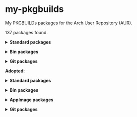 # my-pkgbuilds
My PKGBUILDs [packages](https://aur.archlinux.org/packages?K=begin-theadventu&SeB=m) for the Arch User Repository (AUR).

137 packages found.

**<details><summary> Standard packages </summary>**

[alfae](https://github.com/suchmememanyskill/Alfae): https://aur.archlinux.org/packages/alfae

[astronum](https://github.com/alexkdeveloper/astronum): https://aur.archlinux.org/packages/astronum

[bmi](https://aur.archlinux.org/packages/bmi): https://aur.archlinux.org/packages/bmi

[chromatic](https://github.com/nate-xyz/chromatic): https://aur.archlinux.org/packages/chromatic

[crowbar](https://github.com/ZeqMacaw/Crowbar): https://aur.archlinux.org/packages/crowbar

[desktopius](https://github.com/alexkdeveloper/dfc): https://aur.archlinux.org/packages/desktopius

[dice](https://github.com/alexkdeveloper/dice)-gtk4: https://aur.archlinux.org/packages/dice-gtk4

[dosage](https://github.com/diegopvlk/Dosage)-tracker: https://aur.archlinux.org/packages/dosage-tracker

[dwxmlcreator](https://github.com/alexkdeveloper/dwxmlcreator): https://aur.archlinux.org/packages/dwxmlcreator

[errands](https://github.com/mrvladus/Errands): https://aur.archlinux.org/packages/errands

[easter](https://aur.archlinux.org/packages/easter): https://aur.archlinux.org/packages/easter

[fl-studio-integrator](https://github.com/begin-theadventure/fl-studio-integrator-linux): https://aur.archlinux.org/packages/fl-studio-integrator

[flightcore](https://github.com/R2NorthstarTools/FlightCore): https://aur.archlinux.org/packages/flightcore

[footage](https://gitlab.com/adhami3310/Footage): https://aur.archlinux.org/packages/footage

[forgetpass](https://github.com/alexkdeveloper/forgetpass): https://aur.archlinux.org/packages/forgetpass

[francis](https://invent.kde.org/utilities/francis): https://aur.archlinux.org/packages/francis

[goldsearch](https://github.com/alexkdeveloper/goldsearch): https://aur.archlinux.org/packages/goldsearch

[gomoku](https://github.com/alexkdeveloper/gomoku): https://aur.archlinux.org/packages/gomoku

[guessnumber](https://github.com/alexkdeveloper/guessnumber): https://aur.archlinux.org/packages/guessnumber

[hamonikr-onboard-layout-ko](https://github.com/hamonikr/hamonikr-onboard-layout-ko): https://aur.archlinux.org/packages/hamonikr-onboard-layout-ko

[inspector](https://github.com/Nokse22/inspector): https://aur.archlinux.org/packages/inspector

[kleaner](https://aur.archlinux.org/packages/kleaner): https://github.com/najepaliya/kleaner 

[latencyflex](https://github.com/ishitatsuyuki/LatencyFleX)-proton-ge-custom: https://aur.archlinux.org/packages/latencyflex-proton-ge-custom

[legion+](https://github.com/r-ex/LegionPlus): https://aur.archlinux.org/packages/legion+

[mdlshit](https://github.com/headassbtw/mdlshit): https://aur.archlinux.org/packages/mdlshit

[mini-system-monitor](https://github.com/hakandundar34coding/mini-system-monitor): https://aur.archlinux.org/packages/mini-system-monitor

[mini-text](https://github.com/Nokse22/mini-text): https://aur.archlinux.org/packages/mini-text

[newelle](https://github.com/qwersyk/Newelle): https://aur.archlinux.org/packages/newelle

[notepad](https://github.com/alexkdeveloper/notepad): https://aur.archlinux.org/packages/notepad

[nottist](https://github.com/alexkdeveloper/nottist): https://aur.archlinux.org/packages/nottist

[opstakultura](https://github.com/dida-code/opstakultura): https://aur.archlinux.org/packages/opstakultura

[overskride](https://github.com/kaii-lb/overskride): https://aur.archlinux.org/packages/overskride

[papa](https://github.com/AnActualEmerald/papa): https://aur.archlinux.org/packages/papa

[pasgen](https://github.com/alexkdeveloper/pasgen): https://aur.archlinux.org/packages/pasgen

[raddiola](https://github.com/alexkdeveloper/raddiola): https://aur.archlinux.org/packages/raddiola

[radio](https://github.com/alexkdeveloper/radio): https://aur.archlinux.org/packages/radio

[recorder](https://github.com/alexkdeveloper/recorder): https://aur.archlinux.org/packages/recorder

[relaxator](https://github.com/alexkdeveloper/relaxator): https://aur.archlinux.org/packages/relaxator

[resources](https://github.com/nokyan/resources): https://github.com/nokyan/resources

[slos-gimpainter](https://github.com/SenlinOS/SLOS-GIMPainter): https://aur.archlinux.org/packages/slos-gimpainter

[somafm](https://github.com/alexkdeveloper/somafm): https://aur.archlinux.org/packages/somafm

[sudoku](https://github.com/alexkdeveloper/sudoku)-gtk3: https://aur.archlinux.org/packages/sudoku-gtk3

[tacentview](https://github.com/bluescan/tacentview): https://aur.archlinux.org/packages/tacentview

[tags](https://github.com/phastmike/tags): https://aur.archlinux.org/packages/tags

[telegraph](https://github.com/fkinoshita/Telegraph): https://aur.archlinux.org/packages/telegraph

[teleprompter](https://github.com/Nokse22/teleprompter): https://aur.archlinux.org/packages/teleprompter

[ticketbooth](https://github.com/aleiepure/ticketbooth): https://aur.archlinux.org/packages/ticketbooth

[tictactoy](https://aur.archlinux.org/packages/tictactoy): https://aur.archlinux.org/packages/tictactoy

[trivia-quiz](https://aur.archlinux.org/packages/trivia-quiz): https://aur.archlinux.org/packages/trivia-quiz

[ultimate-tic-tac-toe](https://github.com/Nokse22/ultimate-tic-tac-toe): https://aur.archlinux.org/packages/ultimate-tic-tac-toe

[uniextract2](https://github.com/Bioruebe/UniExtract2): https://aur.archlinux.org/packages/uniextract2

[viper-sh](https://github.com/0neGal/viper-sh): https://aur.archlinux.org/packages/viper-sh

[weather](https://github.com/amit9838/weather)-gtk4: https://aur.archlinux.org/packages/weather-gtk4
</details>


**<details><summary> Bin packages </summary>**

[albumartcreator](https://github.com/0neGal/albumArtCreator)-bin: https://aur.archlinux.org/packages/albumartcreator-bin

[alfae](https://github.com/suchmememanyskill/Alfae)-bin: https://aur.archlinux.org/packages/alfae-bin

[amdgpu_top](https://github.com/Umio-Yasuno/amdgpu_top)-bin: https://aur.archlinux.org/packages/amdgpu_top-bin

[audius-client](https://github.com/AudiusProject/audius-protocol/tree/main/packages/web)-bin: https://aur.archlinux.org/packages/audius-client-bin

[beaver-notes](https://github.com/Daniele-rolli/Beaver-Notes)-bin: https://aur.archlinux.org/packages/beaver-notes-bin

[calyxos-flasher](https://gitlab.com/CalyxOS/device-flasher)-bin: https://aur.archlinux.org/packages/calyxos-flasher-bin

[converternow](https://github.com/ferraridamiano/ConverterNOW)-bin: https://aur.archlinux.org/packages/converternow-bin

[crossover](https://github.com/lacymorrow/crossover)-overlay-bin: https://aur.archlinux.org/packages/crossover-overlay-bin

[cryptocam-companion](https://gitlab.com/cryptocam/cryptocam-companion)-bin: https://aur.archlinux.org/packages/cryptocam-companion-bin

deadbeef-plugin-[jack](https://github.com/DeaDBeeF-Player/jack)-bin: https://aur.archlinux.org/packages/deadbeef-plugin-jack-bin

[emoji-keyboard](https://github.com/OzymandiasTheGreat/emoji-keyboard)-bin: https://aur.archlinux.org/packages/emoji-keyboard-bin

[emojimart](https://github.com/vemonet/EmojiMart)-bin: https://aur.archlinux.org/packages/emojimart-bin

[feeddeck](https://github.com/feeddeck/feeddeck)-bin: https://aur.archlinux.org/packages/feeddeck-bin

firefox-extension-[return-youtube-dislike](https://addons.mozilla.org/addon/return-youtube-dislikes)-bin: https://aur.archlinux.org/packages/firefox-extension-return-youtube-dislike-bin

firefox-extension-[xdman8-browser-monitor](https://addons.mozilla.org/addon/xdm-browser-monitor-v8)-bin: https://aur.archlinux.org/packages/firefox-extension-xdman8-browser-monitor-bin

[flemozi](https://github.com/KRTirtho/flemozi)-bin: https://aur.archlinux.org/packages/flemozi-bin

[flightcore](https://github.com/R2NorthstarTools/FlightCore)-bin: https://aur.archlinux.org/packages/flightcore-bin

[hammer-editor](https://github.com/Wavesonics/hammer-editor)-bin: https://aur.archlinux.org/packages/hammer-editor-bin

[harmonyvpktool](https://github.com/harmonytf/HarmonyVPKTool)-bin: https://aur.archlinux.org/packages/harmonyvpktool-bin

[kitch](https://itchio.itch.io/kitch)-bin: https://aur.archlinux.org/packages/kitch-bin

[latencyflex](https://github.com/ishitatsuyuki/LatencyFleX)-bin: https://aur.archlinux.org/packages/latencyflex-bin

[lazap](https://aur.archlinux.org/packages/lazap-bin)-bin: https://aur.archlinux.org/packages/lazap-bin

librewolf-extension-[bitwarden](https://addons.mozilla.org/addon/bitwarden-password-manager)-bin: https://aur.archlinux.org/packages/librewolf-extension-bitwarden-bin

librewolf-extension-[dark-reader](https://addons.mozilla.org/addon/darkreader)-bin: https://aur.archlinux.org/packages/librewolf-extension-dark-reader-bin

librewolf-extension-[localcdn](https://addons.mozilla.org/addon/localcdn-fork-of-decentraleyes)-bin: https://aur.archlinux.org/packages/librewolf-extension-localcdn-bin

librewolf-extension-[return-youtube-dislike](https://addons.mozilla.org/addon/return-youtube-dislikes)-bin: https://aur.archlinux.org/packages/librewolf-extension-return-youtube-dislike-bin

librewolf-extension-[uget-integration](https://addons.mozilla.org/addon/ugetintegration)-bin: https://aur.archlinux.org/packages/librewolf-extension-uget-integration-bin

librewolf-extension-[xdman8-browser-monitor](https://addons.mozilla.org/addon/xdm-browser-monitor-v8)-bin: https://aur.archlinux.org/packages/librewolf-extension-xdman8-browser-monitor-bin

[linux-intel-undervolt-gui](https://github.com/lukechadwick/linux-intel-undervolt-gui)-bin: https://aur.archlinux.org/packages/linux-intel-undervolt-gui-bin

[mdlshit](https://github.com/headassbtw/mdlshit)-bin: https://aur.archlinux.org/packages/mdlshit-bin

[monitorctl](https://github.com/5iddy/monitorctl)-bin: https://aur.archlinux.org/packages/monitorctl-bin

[mrvn-radiant](https://github.com/MRVN-Radiant/MRVN-Radiant)-bin: https://aur.archlinux.org/packages/mrvn-radiant-bin

[notepadnext](https://github.com/dail8859/NotepadNext)-bin: https://aur.archlinux.org/packages/notepadnext-bin

[ossia-score](https://github.com/ossia/score)-bin: https://aur.archlinux.org/packages/ossia-score-bin

[papa](https://github.com/AnActualEmerald/papa)-bin: https://aur.archlinux.org/packages/papa-bin

[pdfgui_tools](https://github.com/TheWatcherMultiversal/pdfgui_tools)-bin: https://aur.archlinux.org/packages/pdfgui_tools-bin	

[rspnvpk](https://github.com/taskinoz/RSPNVPK)-bin: https://aur.archlinux.org/packages/rspnvpk-bin

[rymfony](https://github.com/Orbitale/Rymfony)-bin: https://aur.archlinux.org/packages/rymfony-bin

[sigma-file-manager](https://github.com/aleksey-hoffman/sigma-file-manager)-bin: https://aur.archlinux.org/packages/sigma-file-manager-bin

[slippi-launcher](https://github.com/project-slippi/slippi-launcher)-bin: https://aur.archlinux.org/packages/slippi-launcher-bin

[soundy](https://github.com/syfds/soundy)-bin: https://aur.archlinux.org/packages/soundy-bin

[stlspy](https://github.com/suchmememanyskill/StlSpy)-bin: https://aur.archlinux.org/packages/stlspy-bin

[tacentview](https://github.com/bluescan/tacentview)-bin: https://aur.archlinux.org/packages/tacentview-bin

[ttop](https://github.com/inv2004/ttop)-bin: https://aur.archlinux.org/packages/ttop-bin

[uncso2](https://github.com/L-Leite/UnCSO2)-bin: https://aur.archlinux.org/packages/uncso2-bin

[upscayl](https://github.com/upscayl/upscayl)-rpm-bin: https://aur.archlinux.org/packages/upscayl-rpm-bin

[vpkedit](https://github.com/craftablescience/VPKEdit)-bin: https://aur.archlinux.org/packages/vpkedit-bin

[xdelta3-cross-gui](https://github.com/dan0v/xdelta3-cross-gui)-bin: https://aur.archlinux.org/packages/xdelta3-cross-gui-bin

[xdman](https://github.com/subhra74/xdm-experimental-binaries)-beta-bin: https://aur.archlinux.org/packages/xdman-beta-bin

[youtube-dl-gui](https://github.com/StefanLobbenmeier/youtube-dl-gui): https://aur.archlinux.org/packages/youtube-dl-gui-bin
</details>


**<details><summary> Git packages </summary>**

deadbeef-plugin-[jack](https://github.com/DeaDBeeF-Player/jack)-git: https://aur.archlinux.org/packages/deadbeef-plugin-jack-git

[linuxwave](https://github.com/orhun/linuxwave)-git: https://aur.archlinux.org/packages/linuxwave-git

[syngestures](https://github.com/mqudsi/syngesture)-git: https://aur.archlinux.org/packages/syngestures-git

[telegraph](https://github.com/fkinoshita/Telegraph)-git: https://aur.archlinux.org/packages/telegraph-git

[txtreader](https://github.com/alexkdeveloper/txtreader): https://aur.archlinux.org/packages/txtreader-git

[weather](https://github.com/alexkdeveloper/weather)-vala-git: https://aur.archlinux.org/packages/weather-vala-git

[yadp](https://aur.archlinux.org/packages/yadp-git)-git: https://aur.archlinux.org/packages/yadp-git
</details>


**Adopted:**


**<details><summary> Standard packages </summary>**

[extract-xiso](https://github.com/XboxDev/extract-xiso): https://aur.archlinux.org/packages/extract-xiso

[gimp-brushbox](https://deviantart.com/grindgod/art/The-Gimp-TextureBox-385558228): https://aur.archlinux.org/packages/gimp-brushbox

gimp-plugin-[contrastfix](https://web.archive.org/web/20180628150143if_/http://registry.gimp.org/node/182): https://aur.archlinux.org/packages/gimp-plugin-contrastfix

[image-optimizer](https://aur.archlinux.org/packages/image-optimizer): https://aur.archlinux.org/packages/image-optimizer

[inspektor](https://github.com/hezral/inspektor): https://aur.archlinux.org/packages/inspektor

[jexiftoolgui](https://github.com/hvdwolf/jExifToolGUI): https://aur.archlinux.org/packages/jexiftoolgui

[kddockwidgets](https://github.com/KDAB/KDDockWidgets): https://aur.archlinux.org/packages/kddockwidgets

librewolf-extension-[dark-reader](https://github.com/darkreader/darkreader): https://aur.archlinux.org/packages/librewolf-extension-dark-reader

[matchbox-keyboard](https://www.yoctoproject.org/software-item/matchbox): https://aur.archlinux.org/packages/matchbox-keyboard

python-[pyvisa](https://github.com/pyvisa/pyvisa): https://aur.archlinux.org/packages/python-pyvisa

python-[pyvisa-py](https://github.com/pyvisa/pyvisa-py): https://aur.archlinux.org/packages/python-pyvisa-py

python-[undervolt](https://github.com/georgewhewell/undervolt): https://aur.archlinux.org/packages/python-undervolt

[redshift-qt](https://github.com/Chemrat/redshift-qt): https://aur.archlinux.org/packages/redshift-qt

[riseup-vpn](https://github.com/leapcode/bitmask-vpn): https://aur.archlinux.org/packages/riseup-vpn

[rmtrash](https://github.com/PhrozenByte/rmtrash): https://aur.archlinux.org/packages/rmtrash

[syngestures](https://github.com/mqudsi/syngesture): https://aur.archlinux.org/packages/syngestures
</details>


**<details><summary> Bin packages </summary>**

[application-inspector](https://github.com/microsoft/ApplicationInspector)-bin: https://aur.archlinux.org/packages/application-inspector-bin

[ghc-raspbian](https://archive.raspbian.org/raspbian/pool/main/g/ghc)-bin: https://aur.archlinux.org/packages/ghc-raspbian-bin

[image-optimizer](https://github.com/gijsgoudzwaard/image-optimizer)-bin: https://aur.archlinux.org/packages/image-optimizer-bin

[listmonk](https://github.com/knadh/listmonk)-bin: https://aur.archlinux.org/packages/listmonk-bin

[notesnook](https://github.com/streetwriters/notesnook)-bin: https://aur.archlinux.org/packages/notesnook-bin

[peazip](https://github.com/peazip/PeaZip)-qt-bin: https://aur.archlinux.org/packages/peazip-qt-bin
</details>


**<details><summary> AppImage packages </summary>**

[hotspot](https://github.com/KDAB/hotspot)-appimage: https://aur.archlinux.org/packages/hotspot-appimage
</details>


**<details><summary> Git packages </summary>**

[curtail](https://github.com/Huluti/Curtail)-git: https://aur.archlinux.org/packages/curtail-git

[image-optimizer](https://aur.archlinux.org/packages/image-optimizer)-git: https://aur.archlinux.org/packages/image-optimizer-git

[redshift-qt](https://github.com/Chemrat/redshift-qt)-git: https://aur.archlinux.org/packages/redshift-qt-git

[upscaler](https://gitlab.gnome.org/World/Upscaler)-git: https://aur.archlinux.org/packages/upscaler-git
</details>
